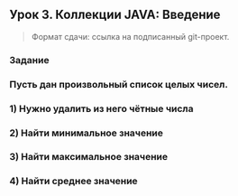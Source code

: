 ## Урок 3. Коллекции JAVA: Введение

> Формат сдачи: ссылка на подписанный git-проект.

### **Задание**
### **Пусть дан произвольный список целых чисел.**

### **1) Нужно удалить из него чётные числа**
### **2) Найти минимальное значение**
### **3) Найти максимальное значение**
### **4) Найти среднее значение**
